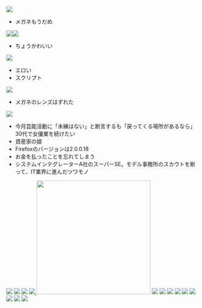 <img src="http://gyazo.com/c9c453577152e05373231f33d966094c.png" />


* メガネもうだめ

<img src="http://data.tumblr.com/cXHwYYMtmieukm3hXptqUIaDo1_500.jpg" /><img src="http://data.tumblr.com/9RtRLtEelini8sf0Ec8kqW2Io1_250.jpg" />

* ちょうかわいい

<img src="http://data.tumblr.com/dD3KtlSZxilczpcq9No29sMMo1_500.jpg" />

* エロい
* スクリプト

<img src="http://haw-lin.com/wp/wp-content/uploads/2008/10/oliver.jpg" />

* メガネのレンズはずれた

<img src="http://data.tumblr.com/GmOtCx6WFijzgqdahppm9CVPo1_500.jpg" />


* 今月芸能活動に「未練はない」と断言するも「戻ってくる場所があるなら」30代で女優業を続けたい
* 資産家の娘
* Firefoxのバージョンは2.0.0.18
* お金を払ったことを忘れてしまう
* システムインテグレーターA社のスーパーSE。モデル事務所のスカウトを断って、IT業界に進んだツワモノ

<img src="http://media.tumblr.com/vicErPwd7ie6iayfLkf2zFrGo1_500.jpg" />
<img src="http://ec2.images-amazon.com/images/I/318W63F5FWL._SL500_AA280_.jpg">
<img src="http://ecx.images-amazon.com/images/I/51QAF2XP3NL._SL500_AA280_.jpg">
<a href="http://i1.to/i.php/aidan/005033_b0df0/0000131_e78cf.jpg"><img src="http://i1.to/data/aidan/005033_b0df0/TN_0000131_e78cf.jpg">
</a>
<img src="http://image.blog.livedoor.jp/mst1005/imgs/c/a/caa1c14c.jpg" width="300"/>
<img src="http://i405.photobucket.com/albums/pp139/frenchmohovintage/JULIE/_MG_3917.jpg">
<img src="http://media.tumblr.com/dD3KtlSZxh86mwalsev05FgYo1_500.jpg"/>
<img src="http://www.atmarkit.co.jp/ad/canon/200805captureperfect/illust03a.jpg" />
<img src="http://www.atmarkit.co.jp/ad/canon/200805captureperfect/icon1.jpg" />
<img src="http://image.itmedia.co.jp/images0509/fyi/news_04_1227574875.gif" />
<img src="http://www.sendai-arts.jp/admin/imgfile/20060407130726shohinPhoto_04.jpg"/>
<img src="http://www.picamatic.com/show/2008/10/20/10/43/1217426_697x467.jpg"/>
<img src="http://farm4.static.flickr.com/3039/2825009405_b2d18c01fa.jpg"/>
<img src="http://img201.imagevenue.com/aAfkjfp01fo1i-7481/loc335/48265_20081006_02_41_123_335lo.jpg" >

